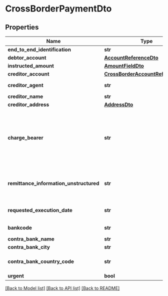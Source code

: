 # CrossBorderPaymentDto

## Properties
Name | Type | Description | Notes
------------ | ------------- | ------------- | -------------
**end_to_end_identification** | **str** |  | [optional] 
**debtor_account** | [**AccountReferenceDto**](AccountReferenceDto.md) |  | 
**instructed_amount** | [**AmountFieldDto**](AmountFieldDto.md) |  | 
**creditor_account** | [**CrossBorderAccountReferenceDto**](CrossBorderAccountReferenceDto.md) |  | 
**creditor_agent** | **str** | BICFI required if no bankcode | [optional] 
**creditor_name** | **str** | Creditor Name | 
**creditor_address** | [**AddressDto**](AddressDto.md) |  | 
**charge_bearer** | **str** | The charge bearer of the payment transaction (for this environment not all charge bearer types might be enabled).  Supported values are:&lt;ul&gt;&lt;li&gt;DEBT, CRED, SHAR and SLEV&lt;/li&gt;&lt;/ul&gt; | 
**remittance_information_unstructured** | **str** | Unstructured remittance information, the description. For urgent Cross-Border payments, the max length is 128 | [optional] 
**requested_execution_date** | **str** | ISO Date yyyy-MM-dd, Business day, not-holiday. | 
**bankcode** | **str** | Bankcode required if no creditorAgent (BICFI) | [optional] 
**contra_bank_name** | **str** |  | 
**contra_bank_city** | **str** |  | 
**contra_bank_country_code** | **str** | ContraBankCountryCode required and a valid country | 
**urgent** | **bool** |  | 

[[Back to Model list]](../README.md#documentation-for-models) [[Back to API list]](../README.md#documentation-for-api-endpoints) [[Back to README]](../README.md)


